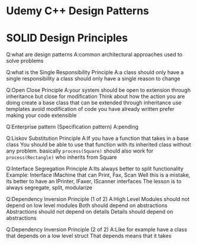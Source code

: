 # Udemy C++ Design Patterns
# SOLID Design Principles

Q:what are design patterns
A:common architectural approaches used to solve problems
<!-- 1552225320815 -->

Q:what is the Single Responsibility Principle
A:a class should only have a single responsibility
a class should only have a single reason to change
<!-- 1552225320817 -->

Q:Open Close Principle
A:your system should be open to extension through inheritance
but close for modification
Think about how the action you are doing
create a base class that can be extended through inheritance
use templates
avoid modification of code you have already written
prefer making your code extensible

Q:Enterprise pattern (Specification pattern)
A:pending

Q:Liskov Substitution Principle
A:If you have a function that takes in a base class
You should be able to use that function with its inherited
class without any problem.
basically `process(Square)` should also work for `process(Rectangle)`
who inherits from Square

Q:Interface Segregation Principle
A:Its always better to split functionality
Example: Interface IMachine that can Print, Fax, Scan
Well this is a mistake, its better to have an IPrinter, IFaxer, IScanner interfaces
The lesson is to always segregate, split, modularize

Q:Dependency Inversion Principle (1 of 2)
A:High Level Modules should not depend on low level modules
Both should depend on abstractions
Abstractions should not depend on details
Details should depend on abstractions

Q:Dependency Inversion Principle (2 of 2)
A:Like for example have a class that depends on a low level struct
That depends means that it takes
